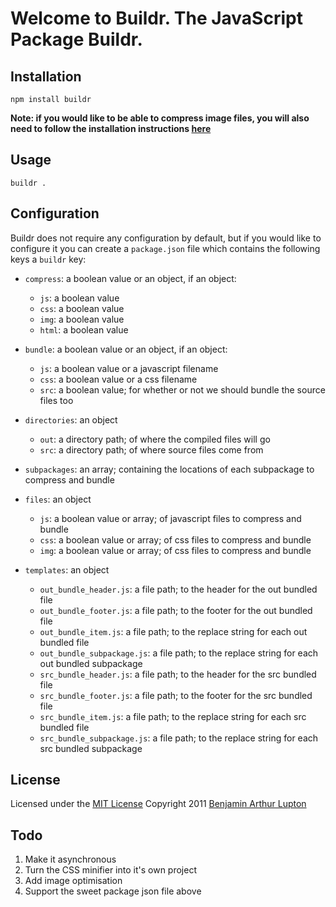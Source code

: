 # Welcome to Buildr. The JavaScript Package Buildr.


## Installation

	npm install buildr

__Note: if you would like to be able to compress image files, you will also need to follow the installation instructions [here](https://github.com/bentruyman/pulverizr/blob/master/pulverizr.js)__


## Usage

	buildr .


## Configuration

Buildr does not require any configuration by default, but if you would like to configure it you can create a `package.json` file which contains the following keys a `buildr` key:

- `compress`: a boolean value or an object, if an object:
	- `js`: a boolean value
	- `css`: a boolean value
	- `img`: a boolean value
	- `html`: a boolean value

- `bundle`: a boolean value or an object, if an object:
	- `js`: a boolean value or a javascript filename
	- `css`: a boolean value or a css filename
	- `src`: a boolean value; for whether or not we should bundle the source files too

- `directories`: an object
	- `out`: a directory path; of where the compiled files will go
	- `src`: a directory path; of where source files come from

- `subpackages`: an array; containing the locations of each subpackage to compress and bundle

- `files`: an object
	- `js`: a boolean value or array; of javascript files to compress and bundle
	- `css`: a boolean value or array; of css files to compress and bundle
	- `img`: a boolean value or array; of css files to compress and bundle

- `templates`: an object
	- `out_bundle_header.js`: a file path; to the header for the out bundled file
	- `out_bundle_footer.js`: a file path; to the footer for the out bundled file
	- `out_bundle_item.js`: a file path; to the replace string for each out bundled file
	- `out_bundle_subpackage.js`: a file path; to the replace string for each out bundled subpackage
	- `src_bundle_header.js`: a file path; to the header for the src bundled file
	- `src_bundle_footer.js`: a file path; to the footer for the src bundled file
	- `src_bundle_item.js`: a file path; to the replace string for each src bundled file
	- `src_bundle_subpackage.js`: a file path; to the replace string for each src bundled subpackage


## License

Licensed under the [MIT License](http://creativecommons.org/licenses/MIT/)
Copyright 2011 [Benjamin Arthur Lupton](http://balupton.com)


## Todo

1. Make it asynchronous
2. Turn the CSS minifier into it's own project
3. Add image optimisation
4. Support the sweet package json file above

